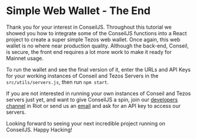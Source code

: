 # Simple Web Wallet - The End

Thank you for your interest in ConseilJS. Throughout this tutorial we showed you how to integrate some of the ConseilJS functions into a React project to create a super simple Tezos web wallet. Once again, this web wallet is no where near production quality. Although the back-end, Conseil, is secure, the front end requires a lot more work to make it ready for Mainnet usage.

To run the wallet and see the final version of it, enter the URLs and API Keys for your working instances of Conseil and Tezos Servers in the `src/utils/servers.js`, then run `npm start`.

If you are not interested in running your own instances of Conseil and Tezos servers just yet, and want to give ConseilJS a spin, join our [developers channel](https://riot.im/app/#/room/#cryptonomic-developers:cryptonomic.tech) in Riot or send us an [email](mailto:support@cryptonomic.tech) and ask for an API key to access our servers.

Looking forward to seeing your next incredible project running on ConseilJS. Happy Hacking!
